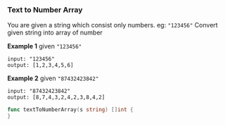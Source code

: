### Text to Number Array

You are given a string which consist only numbers. eg: `"123456"`
Convert given string into array of number

**Example 1**
given `"123456"`

```
input: "123456"
output: [1,2,3,4,5,6]
```

**Example 2**
given `"87432423842"`

```
input: "87432423842"
output: [8,7,4,3,2,4,2,3,8,4,2]
```

```go
func textToNumberArray(s string) []int {
}

```
